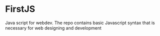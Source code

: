 # FirstJS
Java script for webdev. 
The repo contains basic Javascript syntax that is necessary for web designing and development
